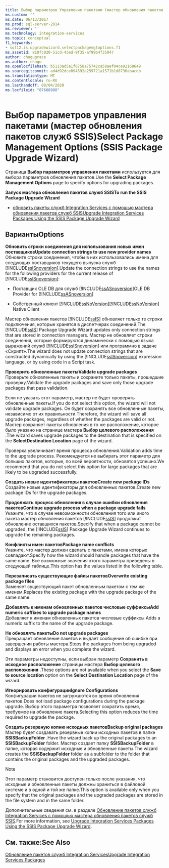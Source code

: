 ```yaml
---
title: Выбор параметров Управление пакетами (мастер обновления пакетов служб SSIS) | Документация Майкрософт
ms.custom: ''
ms.date: 06/13/2017
ms.prod: sql-server-2014
ms.reviewer: ''
ms.technology: integration-services
ms.topic: conceptual
f1_keywords:
- sql12.is.upgradewizard.selectpackagemgtoptions.f1
ms.assetid: 810fc020-51cd-43ed-9f35-af99b4f35947
author: chugugrace
ms.author: chugu
ms.openlocfilehash: b5113ad5a1f6758a75742ca58aef04ce92168649
ms.sourcegitcommit: ad4d92dce894592a259721a1571b1d8736abacdb
ms.translationtype: MT
ms.contentlocale: ru-RU
ms.lasthandoff: 08/04/2020
ms.locfileid: "87668988"
---
```

# <a name="select-package-management-options-ssis-package-upgrade-wizard"></a><span data-ttu-id="d551b-102">Выбор параметров управления пакетами (мастер обновления пакетов служб SSIS)</span><span class="sxs-lookup"><span data-stu-id="d551b-102">Select Package Management Options (SSIS Package Upgrade Wizard)</span></span>
  <span data-ttu-id="d551b-103">Страница **Выбор параметров управления пакетами** используется для выбора параметров обновления пакетов.</span><span class="sxs-lookup"><span data-stu-id="d551b-103">Use the **Select Package Management Options** page to specify options for upgrading packages.</span></span>  
  
 <span data-ttu-id="d551b-104">**Запуск мастера обновления пакетов служб SSIS**</span><span class="sxs-lookup"><span data-stu-id="d551b-104">**To run the SSIS Package Upgrade Wizard**</span></span>  
  
-   [<span data-ttu-id="d551b-105">обновить пакеты служб Integration Services с помощью мастера обновления пакетов служб SSIS</span><span class="sxs-lookup"><span data-stu-id="d551b-105">Upgrade Integration Services Packages Using the SSIS Package Upgrade Wizard</span></span>](install-windows/upgrade-integration-services-packages-using-the-ssis-package-upgrade-wizard.md)  
  
## <a name="options"></a><span data-ttu-id="d551b-106">Варианты</span><span class="sxs-lookup"><span data-stu-id="d551b-106">Options</span></span>  
 <span data-ttu-id="d551b-107">**Обновить строки соединения для использования новых имен поставщиков**</span><span class="sxs-lookup"><span data-stu-id="d551b-107">**Update connection strings to use new provider names**</span></span>  
 <span data-ttu-id="d551b-108">Обновите строки соединения, чтобы в них использовались имена для следующих поставщиков текущего выпуска служб [!INCLUDE[ssISnoversion](../includes/ssisnoversion-md.md)].</span><span class="sxs-lookup"><span data-stu-id="d551b-108">Update the connection strings to use the names for the following providers for the current release of [!INCLUDE[ssISnoversion](../includes/ssisnoversion-md.md)]:</span></span>  
  
-   <span data-ttu-id="d551b-109">Поставщик OLE DB для служб [!INCLUDE[ssASnoversion](../includes/ssasnoversion-md.md)]</span><span class="sxs-lookup"><span data-stu-id="d551b-109">OLE DB Provider for [!INCLUDE[ssASnoversion](../includes/ssasnoversion-md.md)]</span></span>  
  
-   <span data-ttu-id="d551b-110">Собственный клиент [!INCLUDE[ssNoVersion](../includes/ssnoversion-md.md)]</span><span class="sxs-lookup"><span data-stu-id="d551b-110">[!INCLUDE[ssNoVersion](../includes/ssnoversion-md.md)] Native Client</span></span>  
  
 <span data-ttu-id="d551b-111">Мастер обновления пакетов [!INCLUDE[ssIS](../includes/ssis-md.md)] обновляет только те строки подключения, которые хранятся в диспетчерах соединений.</span><span class="sxs-lookup"><span data-stu-id="d551b-111">The [!INCLUDE[ssIS](../includes/ssis-md.md)] Package Upgrade Wizard updates only connection strings that are stored in connection managers.</span></span> <span data-ttu-id="d551b-112">Мастер не обновляет строки соединения, которые формируются динамически с помощью языка выражений служб [!INCLUDE[ssISnoversion](../includes/ssisnoversion-md.md)] или программно в задаче «Скрипт».</span><span class="sxs-lookup"><span data-stu-id="d551b-112">The wizard does not update connection strings that are constructed dynamically by using the [!INCLUDE[ssISnoversion](../includes/ssisnoversion-md.md)] expression language, or by using code in a Script task.</span></span>  
  
 <span data-ttu-id="d551b-113">**Проверить обновленные пакеты**</span><span class="sxs-lookup"><span data-stu-id="d551b-113">**Validate upgrade packages**</span></span>  
 <span data-ttu-id="d551b-114">Проверьте обновленные пакеты и сохраните только пакеты, прошедшие проверку.</span><span class="sxs-lookup"><span data-stu-id="d551b-114">Validate the upgrade packages and save only those upgrade packages that pass validation.</span></span>  
  
 <span data-ttu-id="d551b-115">Если не указать этот параметр, мастер не будет проверять обновленные пакеты.</span><span class="sxs-lookup"><span data-stu-id="d551b-115">If you do not select this option, the wizard will not validate upgrade packages.</span></span> <span data-ttu-id="d551b-116">Он будет сохранять все обновленные пакеты, независимо от их правильности.</span><span class="sxs-lookup"><span data-stu-id="d551b-116">Therefore, the wizard will save all upgrade packages, regardless of whether the packages are valid or not.</span></span> <span data-ttu-id="d551b-117">Мастер сохраняет пакеты обновления в то же расположение, которое было указано на странице мастера **Выбор целевого расположения** .</span><span class="sxs-lookup"><span data-stu-id="d551b-117">The wizard saves upgrade packages to the destination that is specified on the **SelectDestination Location** page of the wizard.</span></span>  
  
 <span data-ttu-id="d551b-118">Проверка увеличивает время процесса обновления.</span><span class="sxs-lookup"><span data-stu-id="d551b-118">Validation adds time to the upgrade process.</span></span> <span data-ttu-id="d551b-119">Рекомендуется не выбирать этот параметр для больших пакетов, которые, по всей вероятности, обновятся успешно.</span><span class="sxs-lookup"><span data-stu-id="d551b-119">We recommend that you do not select this option for large packages that are likely to be upgraded successfully.</span></span>  
  
 <span data-ttu-id="d551b-120">**Создать новые идентификаторы пакетов**</span><span class="sxs-lookup"><span data-stu-id="d551b-120">**Create new package IDs**</span></span>  
 <span data-ttu-id="d551b-121">Создайте новые идентификаторы для обновленных пакетов.</span><span class="sxs-lookup"><span data-stu-id="d551b-121">Create new package IDs for the upgrade packages.</span></span>  
  
 <span data-ttu-id="d551b-122">**Продолжать процесс обновления в случае ошибки обновления пакетов**</span><span class="sxs-lookup"><span data-stu-id="d551b-122">**Continue upgrade process when a package upgrade fails**</span></span>  
 <span data-ttu-id="d551b-123">Укажите, что в случае невозможности обновления того или иного пакета мастер обновления пакетов [!INCLUDE[ssIS](../includes/ssis-md.md)] продолжит обновление оставшихся пакетов.</span><span class="sxs-lookup"><span data-stu-id="d551b-123">Specify that when a package cannot be upgraded, the [!INCLUDE[ssIS](../includes/ssis-md.md)] Package Upgrade Wizard continues to upgrade the remaining packages.</span></span>  
  
 <span data-ttu-id="d551b-124">**Конфликты имен пакетов**</span><span class="sxs-lookup"><span data-stu-id="d551b-124">**Package name conflicts**</span></span>  
 <span data-ttu-id="d551b-125">Укажите, что мастер должен сделать с пакетами, имена которых совпадают.</span><span class="sxs-lookup"><span data-stu-id="d551b-125">Specify how the wizard should handle packages that have the same name.</span></span> <span data-ttu-id="d551b-126">Все возможные значения этого параметра приведены в следующей таблице.</span><span class="sxs-lookup"><span data-stu-id="d551b-126">This option has the values listed in the following table.</span></span>  
  
 <span data-ttu-id="d551b-127">**Перезаписать существующие файлы пакетов**</span><span class="sxs-lookup"><span data-stu-id="d551b-127">**Overwrite existing package files**</span></span>  
 <span data-ttu-id="d551b-128">Заменяет существующий пакет обновленным пакетом с тем же именем.</span><span class="sxs-lookup"><span data-stu-id="d551b-128">Replaces the existing package with the upgrade package of the same name.</span></span>  
  
 <span data-ttu-id="d551b-129">**Добавлять к именам обновленных пакетов числовые суффиксы**</span><span class="sxs-lookup"><span data-stu-id="d551b-129">**Add numeric suffixes to upgrade package names**</span></span>  
 <span data-ttu-id="d551b-130">Добавляет к именам обновленных пакетов числовые суффиксы.</span><span class="sxs-lookup"><span data-stu-id="d551b-130">Adds a numeric suffix to the name of the upgrade package.</span></span>  
  
 <span data-ttu-id="d551b-131">**Не обновлять пакеты**</span><span class="sxs-lookup"><span data-stu-id="d551b-131">**Do not upgrade packages**</span></span>  
 <span data-ttu-id="d551b-132">Прекращает обновление пакетов и выдает сообщение об ошибке при завершении работы мастера.</span><span class="sxs-lookup"><span data-stu-id="d551b-132">Stops the packages from being upgraded and displays an error when you complete the wizard.</span></span>  
  
 <span data-ttu-id="d551b-133">Эти параметры недоступны, если выбран параметр **Сохранить в исходное расположение** страницы мастера **Выбор целевого расположения** .</span><span class="sxs-lookup"><span data-stu-id="d551b-133">These options are not available when you select the **Save to source location** option on the **Select Destination Location** page of the wizard.</span></span>  
  
 <span data-ttu-id="d551b-134">**Игнорировать конфигурации**</span><span class="sxs-lookup"><span data-stu-id="d551b-134">**Ignore Configurations**</span></span>  
 <span data-ttu-id="d551b-135">Конфигурации пакетов не загружаются во время обновления пакетов.</span><span class="sxs-lookup"><span data-stu-id="d551b-135">Does not load package configurations during the package upgrade.</span></span> <span data-ttu-id="d551b-136">Выбор этого параметра позволяет сократить время, требуемое на обновление пакета.</span><span class="sxs-lookup"><span data-stu-id="d551b-136">Selecting this option reduces the time required to upgrade the package.</span></span>  
  
 <span data-ttu-id="d551b-137">**Создать резервную копию исходных пакетов**</span><span class="sxs-lookup"><span data-stu-id="d551b-137">**Backup original packages**</span></span>  
 <span data-ttu-id="d551b-138">Мастер будет создавать резервные копии исходных пакетов в папке **SSISBackupFolder** .</span><span class="sxs-lookup"><span data-stu-id="d551b-138">Have the wizard back up the original packages to an **SSISBackupFolder** folder.</span></span> <span data-ttu-id="d551b-139">Мастер создает папку **SSISBackupFolder** в папке, которая содержит исходные и обновленные пакеты.</span><span class="sxs-lookup"><span data-stu-id="d551b-139">The wizard creates the **SSISBackupFolder** folder as a subfolder to the folder that contains the original packages and the upgraded packages.</span></span>  
  
> [!NOTE]  
>  <span data-ttu-id="d551b-140">Этот параметр становится доступен только после указания, что исходные и обновленные пакеты должны храниться в файловой системе и в одной и той же папке.</span><span class="sxs-lookup"><span data-stu-id="d551b-140">This option is available only when you specify that the original packages and the upgraded packages are stored in the file system and in the same folder.</span></span>  
  
 <span data-ttu-id="d551b-141">Дополнительные сведения см. в разделе [Обновление пакетов служб Integration Services с помощью мастера обновления пакетов служб SSIS](install-windows/upgrade-integration-services-packages-using-the-ssis-package-upgrade-wizard.md).</span><span class="sxs-lookup"><span data-stu-id="d551b-141">For more information, see [Upgrade Integration Services Packages Using the SSIS Package Upgrade Wizard](install-windows/upgrade-integration-services-packages-using-the-ssis-package-upgrade-wizard.md).</span></span>  
  
## <a name="see-also"></a><span data-ttu-id="d551b-142">См. также:</span><span class="sxs-lookup"><span data-stu-id="d551b-142">See Also</span></span>  
 [<span data-ttu-id="d551b-143">Обновление пакетов служб Integration Services</span><span class="sxs-lookup"><span data-stu-id="d551b-143">Upgrade Integration Services Packages</span></span>](install-windows/upgrade-integration-services-packages.md)  
  
  
